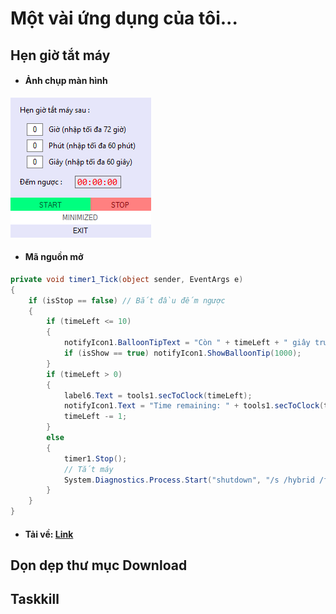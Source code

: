 #   Một vài ứng dụng của tôi...
## Hẹn giờ tắt máy
* #### Ảnh chụp màn hình

![UI](https://github.com/tolaaii/some-small-useful-things/blob/master/hen_gio_tat_may/Untitled.png)

* #### Mã nguồn mở

```csharp
private void timer1_Tick(object sender, EventArgs e)
{
    if (isStop == false) // Bắt đầu đếm ngược
    {
        if (timeLeft <= 10)
        {
            notifyIcon1.BalloonTipText = "Còn " + timeLeft + " giây trước khi tắt máy !";
            if (isShow == true) notifyIcon1.ShowBalloonTip(1000);
        }
        if (timeLeft > 0)
        {
            label6.Text = tools1.secToClock(timeLeft);
            notifyIcon1.Text = "Time remaining: " + tools1.secToClock(timeLeft);
            timeLeft -= 1;
        }
        else
        {
            timer1.Stop();
            // Tắt máy
            System.Diagnostics.Process.Start("shutdown", "/s /hybrid /f /t 0");
        }
    }
}
```

* #### Tải về: [Link](https://github.com/tolaaii/some-small-useful-things/blob/master/hen_gio_tat_may/hen_gio_tat_may_v100.rar)  


## Dọn dẹp thư mục Download


## Taskkill
